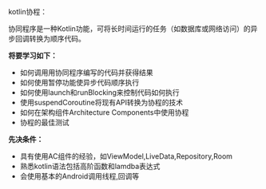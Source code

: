 kotlin协程：

协同程序是一种Kotlin功能，可将长时间运行的任务（如数据库或网络访问）的异步回调转换为顺序代码。

**将要学习如下：**

* 如何调用用协同程序编写的代码并获得结果
* 如何使用暂停功能使异步代码顺序执行
* 如何使用launch和runBlocking来控制代码如何执行
* 使用suspendCoroutine将现有API转换为协程的技术
* 如何在架构组件Architecture Components中使用协程
* 协程的最佳测试

**先决条件：**

* 具有使用AC组件的经验，如ViewModel,LiveData,Repository,Room
* 熟悉kotlin语法包括高阶函数和lamdba表达式
* 会使用基本的Android调用线程,回调等


